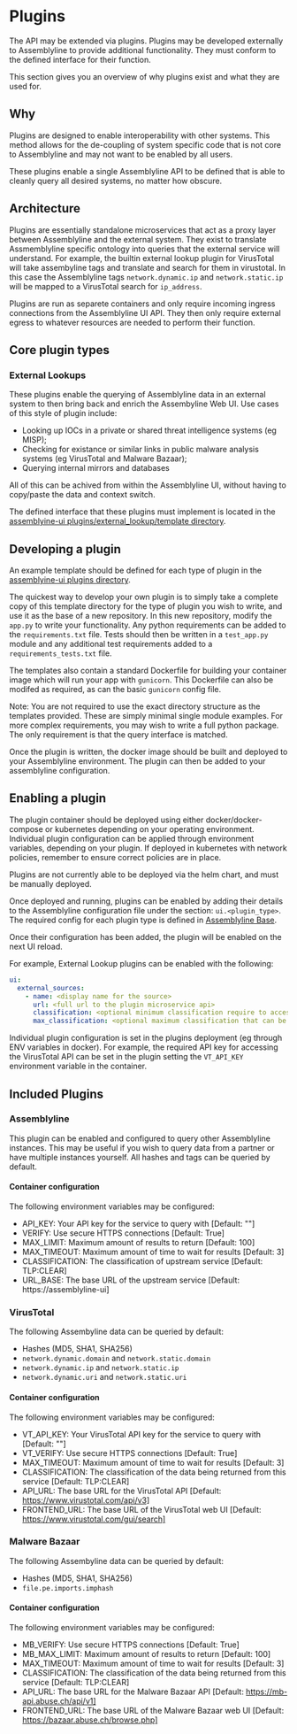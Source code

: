 # Plugins

The API may be extended via plugins. Plugins may be developed externally to Assemblyline to provide additional
functionality. They must conform to the defined interface for their function.

This section gives you an overview of why plugins exist and what they are used for.

## Why

Plugins are designed to enable interoperability with other systems. This method allows for the de-coupling of system
specific code that is not core to Assemblyline and may not want to be enabled by all users.

These plugins enable a single Assemblyline API to be defined that is able to cleanly query all desired systems, no
matter how obscure.

## Architecture

Plugins are essentially standalone microservices that act as a proxy layer between Assemblyline and the external system.
They exist to translate Assmemblyline specific ontology into queries that the external service will understand. For
example, the builtin external lookup plugin for VirusTotal will take assembyline tags and translate and search for them
in virustotal. In this case the Assemblyline tags `network.dynamic.ip` and `network.static.ip` will be mapped to a
VirusTotal search for `ip_address`.

Plugins are run as separete containers and only require incoming ingress connections from the Assemblyline UI API. They
then only require external egress to whatever resources are needed to perform their function.

## Core plugin types

### External Lookups

These plugins enable the querying of Assemblyline data in an external system to then bring back and enrich the
Assembyline Web UI. Use cases of this style of plugin include:

- Looking up IOCs in a private or shared threat intelligence systems (eg MISP);
- Checking for existance or similar links in public malware analysis systems (eg VirusTotal and Malware Bazaar);
- Querying internal mirrors and databases

All of this can be achived from within the Assemblyline UI, without having to copy/paste the data and context switch.

The defined interface that these plugins must implement is located in the
[assemblyine-ui plugins/external_lookup/template directory](https://github.com/CybercentreCanada/assemblyline-ui/tree/master/plugins/external_lookup/template).

## Developing a plugin

An example template should be defined for each type of plugin in the
[assemblyine-ui plugins directory](https://github.com/CybercentreCanada/assemblyline-ui/tree/master/plugins/).

The quickest way to develop your own plugin is to simply take a complete copy of this template directory for the type
of plugin you wish to write, and use it as the base of a new repository. In this new repository, modify the `app.py` to
write your functionality. Any python requirements can be added to the `requirements.txt` file. Tests should then be
written in a `test_app.py` module and any additional test requirements added to a `requirements_tests.txt` file.

The templates also contain a standard Dockerfile for building your container image which will run your app with
`gunicorn`. This Dockerfile can also be modifed as required, as can the basic `gunicorn` config file.

Note: You are not required to use the exact directory structure as the templates provided. These are simply minimal
single module examples. For more complex requirements, you may wish to write a full python package. The only
requirement is that the query interface is matched.

Once the plugin is written, the docker image should be built and deployed to your Assemblyline environment. The plugin
can then be added to your assemblyline configuration.

## Enabling a plugin

The plugin container should be deployed using either docker/docker-compose or kubernetes depending on your operating
environment. Individual plugin configuration can be applied through environment variables, depending on your plugin.
If deployed in kubernetes with network policies, remember to ensure correct policies are in place.

Plugins are not currently able to be deployed via the helm chart, and must be manually deployed.

Once deployed and running, plugins can be enabled by adding their details to the Assemblyline configuration file under
the section: `ui.<plugin_type>`. The required config for each plugin type is defined in
[Assemblyline Base](https://github.com/CybercentreCanada/assemblyline-base/blob/master/assemblyline/odm/models/config.py).

Once their configuration has been added, the plugin will be enabled on the next UI reload.

For example, External Lookup plugins can be enabled with the following:

```yaml
ui:
  external_sources:
    - name: <display name for the source>
      url: <full url to the plugin microservice api>
      classification: <optional minimum classification require to access the upstream service>
      max_classification: <optional maximum classification that can be sumbitted to the upstream service>
```

Individual plugin configuration is set in the plugins deployment (eg through ENV variables in docker). For example,
the required API key for accessing the VirusTotal API can be set in the plugin setting the `VT_API_KEY` environment
variable in the container.

## Included Plugins

### Assemblyline

This plugin can be enabled and configured to query other Assemblyline instances. This may be useful if you
wish to query data from a partner or have multiple instances yourself. All hashes and tags can be queried by default.

#### Container configuration

The following environment variables may be configured:

- API_KEY: Your API key for the service to query with [Default: ""]
- VERIFY: Use secure HTTPS connections [Default: True]
- MAX_LIMIT: Maximum amount of results to return [Default: 100]
- MAX_TIMEOUT: Maximum amount of time to wait for results [Default: 3]
- CLASSIFICATION: The classification of upstream service [Default: TLP:CLEAR]
- URL_BASE: The base URL of the upstream service [Default: https://assemblyline-ui]

### VirusTotal

The following Assembyline data can be queried by default:

- Hashes (MD5, SHA1, SHA256)
- `network.dynamic.domain` and `network.static.domain`
- `network.dynamic.ip` and `network.static.ip`
- `network.dynamic.uri` and `network.static.uri`

#### Container configuration

The following environment variables may be configured:

- VT_API_KEY: Your VirusTotal API key for the service to query with [Default: ""]
- VT_VERIFY: Use secure HTTPS connections [Default: True]
- MAX_TIMEOUT: Maximum amount of time to wait for results [Default: 3]
- CLASSIFICATION: The classification of the data being returned from this service [Default: TLP:CLEAR]
- API_URL: The base URL for the VirusTotal API [Default: https://www.virustotal.com/api/v3]
- FRONTEND_URL: The base URL of the VirusTotal web UI [Default: https://www.virustotal.com/gui/search]

### Malware Bazaar

The following Assembyline data can be queried by default:

- Hashes (MD5, SHA1, SHA256)
- `file.pe.imports.imphash`

#### Container configuration

The following environment variables may be configured:

- MB_VERIFY: Use secure HTTPS connections [Default: True]
- MB_MAX_LIMIT: Maximum amount of results to return [Default: 100]
- MAX_TIMEOUT: Maximum amount of time to wait for results [Default: 3]
- CLASSIFICATION: The classification of the data being returned from this service [Default: TLP:CLEAR]
- API_URL: The base URL for the Malware Bazaar API [Default: https://mb-api.abuse.ch/api/v1]
- FRONTEND_URL: The base URL of the Malware Bazaar web UI [Default: https://bazaar.abuse.ch/browse.php]
